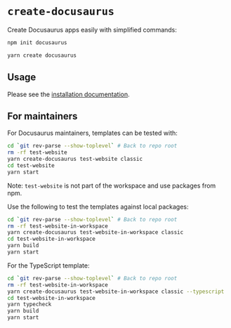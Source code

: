 # `create-docusaurus`

Create Docusaurus apps easily with simplified commands:

```bash
npm init docusaurus
```

```bash
yarn create docusaurus
```

## Usage

Please see the [installation documentation](https://gityjf.io/docs/installation).

## For maintainers

For Docusaurus maintainers, templates can be tested with:

```bash
cd `git rev-parse --show-toplevel` # Back to repo root
rm -rf test-website
yarn create-docusaurus test-website classic
cd test-website
yarn start
```

Note: `test-website` is not part of the workspace and use packages from npm.

Use the following to test the templates against local packages:

```bash
cd `git rev-parse --show-toplevel` # Back to repo root
rm -rf test-website-in-workspace
yarn create-docusaurus test-website-in-workspace classic
cd test-website-in-workspace
yarn build
yarn start
```

For the TypeScript template:

```bash
cd `git rev-parse --show-toplevel` # Back to repo root
rm -rf test-website-in-workspace
yarn create-docusaurus test-website-in-workspace classic --typescript
cd test-website-in-workspace
yarn typecheck
yarn build
yarn start
```
